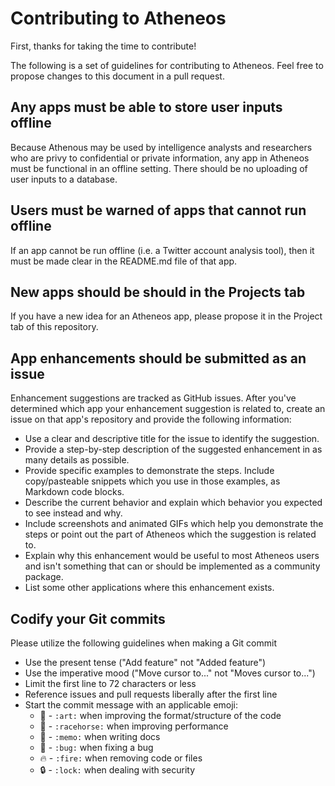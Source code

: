 # Contributing to Atheneos

First, thanks for taking the time to contribute!

The following is a set of guidelines for contributing to Atheneos.  Feel free to propose changes to this document in a pull request.

## Any apps must be able to store user inputs offline
Because Athenous may be used by intelligence analysts and researchers who are privy to confidential or private information, any app in Atheneos must be functional in an offline setting.  There should be no uploading of user inputs to a database.  

## Users must be warned of apps that cannot run offline
If an app cannot be run offline (i.e. a Twitter account analysis tool), then it must be made clear in the README.md file of that app.

## New apps should be should in the Projects tab
If you have a new idea for an Atheneos app, please propose it in the Project tab of this repository.

## App enhancements should be submitted as an issue
Enhancement suggestions are tracked as GitHub issues. After you've determined which app your enhancement suggestion is related to, create an issue on that app's repository and provide the following information:
* Use a clear and descriptive title for the issue to identify the suggestion.
* Provide a step-by-step description of the suggested enhancement in as many details as possible.
* Provide specific examples to demonstrate the steps. Include copy/pasteable snippets which you use in those examples, as Markdown code blocks.
* Describe the current behavior and explain which behavior you expected to see instead and why.
* Include screenshots and animated GIFs which help you demonstrate the steps or point out the part of Atheneos which the suggestion is related to. 
* Explain why this enhancement would be useful to most Atheneos users and isn't something that can or should be implemented as a community package.
* List some other applications where this enhancement exists.

## Codify your Git commits
Please utilize the following guidelines when making a Git commit
* Use the present tense ("Add feature" not "Added feature")
* Use the imperative mood ("Move cursor to..." not "Moves cursor to...")
* Limit the first line to 72 characters or less
* Reference issues and pull requests liberally after the first line
* Start the commit message with an applicable emoji:
  * :art: - `:art:` when improving the format/structure of the code
  * :racehorse: - `:racehorse:` when improving performance
  * :memo: - `:memo:` when writing docs
  * :bug: - `:bug:` when fixing a bug
  * :fire: - `:fire:` when removing code or files
  * :lock: - `:lock:` when dealing with security
